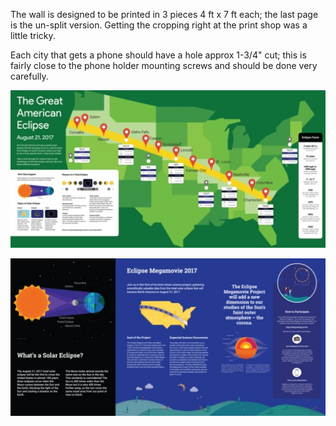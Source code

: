 The wall is designed to be printed in 3 pieces 4 ft x 7 ft each; the last page
is the un-split version.  Getting the cropping right at the print shop was a
little tricky.

Each city that gets a phone should have a hole approx 1-3/4" cut; this is fairly
close to the phone holder mounting screws and should be done very carefully.

![](eclipse_thumb.jpg)

![](megamovie_thumb.jpg)
